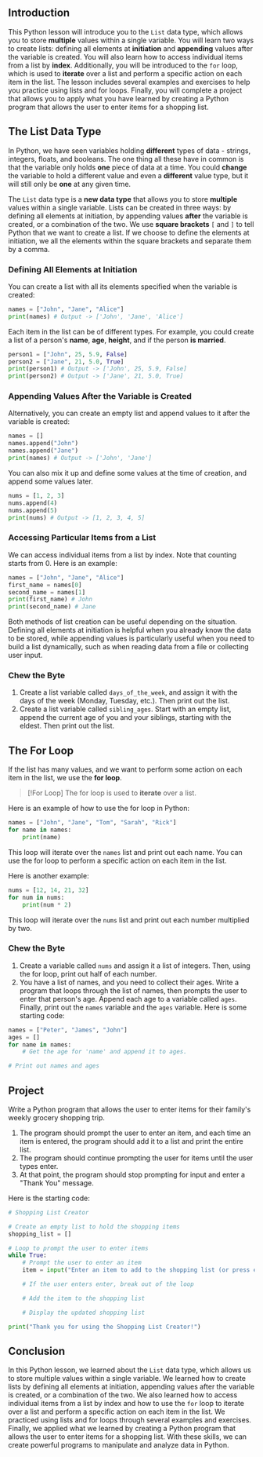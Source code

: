 ## Introduction
This Python lesson will introduce you to the `List` data type, which allows you to store **multiple** values within a single variable. You will learn two ways to create lists: defining all elements at **initiation** and **appending** values after the variable is created. You will also learn how to access individual items from a list by **index**. Additionally, you will be introduced to the `for` loop, which is used to **iterate** over a list and perform a specific action on each item in the list. The lesson includes several examples and exercises to help you practice using lists and for loops. Finally, you will complete a project that allows you to apply what you have learned by creating a Python program that allows the user to enter items for a shopping list.

## The List Data Type

In Python, we have seen variables holding **different** types of data - strings, integers, floats, and booleans. The one thing all these have in common is that the variable only holds **one** piece of data at a time. You could **change** the variable to hold a different value and even a **different** value type, but it will still only be **one** at any given time.

The `List` data type is a **new data type** that allows you to store **multiple** values within a single variable. Lists can be created in three ways: by defining all elements at initiation, by appending values **after** the variable is created, or a combination of the two.
We use **square brackets** `[` and `]` to tell Python that we want to create a list. If we choose to define the elements at initiation, we all the elements within the square brackets and separate them by a comma.

### Defining All Elements at Initiation

You can create a list with all its elements specified when the variable is created:

```python
names = ["John", "Jane", "Alice"]
print(names) # Output -> ['John', 'Jane', 'Alice']
```

Each item in the list can be of different types. For example, you could create a list of a person's **name**, **age**, **height**, and if the person **is married**.

```python
person1 = ["John", 25, 5.9, False]
person2 = ["Jane", 21, 5.0, True]
print(person1) # Output -> ['John', 25, 5.9, False]
print(person2) # Output -> ['Jane', 21, 5.0, True]
```

### Appending Values After the Variable is Created

Alternatively, you can create an empty list and append values to it after the variable is created:

```python
names = []
names.append("John")
names.append("Jane")
print(names) # Output -> ['John', 'Jane']
```

You can also mix it up and define some values at the time of creation, and append some values later.

```python
nums = [1, 2, 3]
nums.append(4)
nums.append(5)
print(nums) # Output -> [1, 2, 3, 4, 5]
```

### Accessing Particular Items from a List

We can access individual items from a list by index. Note that counting starts from 0. Here is an example:

```python
names = ["John", "Jane", "Alice"]
first_name = names[0]
second_name = names[1]
print(first_name) # John
print(second_name) # Jane
```

Both methods of list creation can be useful depending on the situation. Defining all elements at initiation is helpful when you already know the data to be stored, while appending values is particularly useful when you need to build a list dynamically, such as when reading data from a file or collecting user input.

### Chew the Byte
1. Create a list variable called `days_of_the_week`, and assign it with the days of the week (Monday, Tuesday, etc.). Then print out the list.
2. Create a list variable called `sibling_ages`. Start with an empty list, append the current age of you and your siblings, starting with the eldest. Then print out the list.

## The For Loop

If the list has many values, and we want to perform some action on each item in the list, we use the **for loop**. 

> [!For Loop]
> The for loop is used to **iterate** over a list.

Here is an example of how to use the for loop in Python:

```python
names = ["John", "Jane", "Tom", "Sarah", "Rick"]
for name in names:
    print(name)
```

This loop will iterate over the `names` list and print out each name. You can use the for loop to perform a specific action on each item in the list.

Here is another example:

```python
nums = [12, 14, 21, 32]
for num in nums:
    print(num * 2)
```

This loop will iterate over the `nums` list and print out each number multiplied by two.

### Chew the Byte
1. Create a variable called `nums` and assign it a list of integers. Then, using the for loop, print out half of each number.
2. You have a list of names, and you need to collect their ages. Write a program that loops through the list of names, then prompts the user to enter that person's age. Append each age to a variable called `ages`. Finally, print out the `names` variable and the `ages` variable. Here is some starting code:
```python
names = ["Peter", "James", "John"]
ages = []
for name in names:
	# Get the age for 'name' and append it to ages.

# Print out names and ages

```

## Project

Write a Python program that allows the user to enter items for their family's weekly grocery shopping trip. 
1. The program should prompt the user to enter an item, and each time an item is entered, the program should add it to a list and print the entire list. 
2. The program should continue prompting the user for items until the user types enter. 
3. At that point, the program should stop prompting for input and enter a "Thank You" message.

Here is the starting code:
```python
# Shopping List Creator

# Create an empty list to hold the shopping items
shopping_list = []

# Loop to prompt the user to enter items
while True:
    # Prompt the user to enter an item
    item = input("Enter an item to add to the shopping list (or press enter to quit): ")

    # If the user enters enter, break out of the loop

    # Add the item to the shopping list

    # Display the updated shopping list

print("Thank you for using the Shopping List Creator!")
```

## Conclusion

In this Python lesson, we learned about the `List` data type, which allows us to store multiple values within a single variable. We learned how to create lists by defining all elements at initiation, appending values after the variable is created, or a combination of the two. We also learned how to access individual items from a list by index and how to use the `for` loop to iterate over a list and perform a specific action on each item in the list. We practiced using lists and for loops through several examples and exercises. Finally, we applied what we learned by creating a Python program that allows the user to enter items for a shopping list. With these skills, we can create powerful programs to manipulate and analyze data in Python.